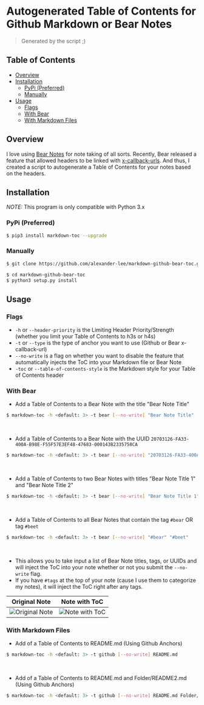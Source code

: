 # Autogenerated Table of Contents for Github Markdown or Bear Notes

> Generated by the script ;)
## Table of Contents
* [Overview](#Overview)
* [Installation](#Installation)
	* [PyPi (Preferred)](#PyPi-(Preferred))
	* [Manually](#Manually)
* [Usage](#Usage)
	* [Flags](#Flags)
	* [With Bear](#With-Bear)
	* [With Markdown Files](#With-Markdown-Files)

## Overview
I love using [Bear Notes](https://bear.app/) for note taking of all sorts. Recently, Bear released a feature that allowed headers to be linked with [x-callback-urls](http://x-callback-url.com/). And thus, I created a script to autogenerate a Table of Contents for your notes based on the headers.

## Installation
*NOTE:* This program is only compatible with Python 3.x

### PyPi (Preferred)
```sh
$ pip3 install markdown-toc --upgrade
```

### Manually
```sh
$ git clone https://github.com/alexander-lee/markdown-github-bear-toc.git

$ cd markdown-github-bear-toc
$ python3 setup.py install
```

## Usage
### Flags
* `-h` or `--header-priority` is the Limiting Header Priority/Strength (whether you limit your Table of Contents to h3s or h4s)
* `-t` or `--type` is the type of anchor you want to use (Github or Bear x-callback-url)
* `--no-write` is a flag on whether you want to disable the feature that automatically injects the ToC into your Markdown file or Bear Note
* `-toc` or `--table-of-contents-style` is the Markdown style for your Table of Contents header

### With Bear
* Add a Table of Contents to a Bear Note with the title "Bear Note Title"
```sh
$ markdown-toc -h <default: 3> -t bear [--no-write] "Bear Note Title"
```
‎

* Add a Table of Contents to a Bear Note with the UUID `20703126-FA33-400A-B98E-F55F57E3EF48-47683-000143B2335758CA`
```sh
$ markdown-toc -h <default: 3> -t bear [--no-write] "20703126-FA33-400A-B98E-F55F57E3EF48-47683-000143B2335758CA"
```
‎

* Add a Table of Contents to two Bear Notes with titles "Bear Note Title 1" and "Bear Note Title 2"
```sh
$ markdown-toc -h <default: 3> -t bear [--no-write] "Bear Note Title 1" "Bear Note Title 2"
```
‎

* Add a Table of Contents to all Bear Notes that contain the tag `#bear` OR tag `#beet`
```sh
$ markdown-toc -h <default: 3> -t bear [--no-write] "#bear" "#beet"
```
‎

* This allows you to take input a list of Bear Note titles, tags, or UUIDs and will inject the ToC into your note whether or not you submit the `--no-write` flag.
* If you have `#tags` at the top of your note (cause I use them to categorize my notes), it will inject the ToC right after any tags.

| **Original Note**  | **Note with ToC** |
| :---:  | :---:  |
|![Original Note](https://github.com/alexander-lee/markdown-github-bear-toc/blob/master/images/Original%20Note.png?raw=true)|![Note with ToC](https://github.com/alexander-lee/markdown-github-bear-toc/blob/master/images/Note%20with%20ToC.png?raw=true)|

### With Markdown Files
* Add of a Table of Contents to README.md (Using Github Anchors)
```sh
$ markdown-toc -h <default: 3> -t github [--no-write] README.md
```
‎

* Add of a Table of Contents to README.md and Folder/README2.md (Using Github Anchors)
```sh
$ markdown-toc -h <default: 3> -t github [--no-write] README.md Folder/README2.md
```
